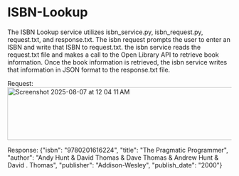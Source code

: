 # ISBN-Lookup

The ISBN Lookup service utilizes isbn_service.py, isbn_request.py, request.txt, and response.txt. The isbn request prompts the user to enter an ISBN and write that ISBN to request.txt. the isbn service reads the request.txt file and makes a call to the Open Library API to retrieve book information. Once the book information is retrieved, the isbn service writes that information in JSON format to the response.txt file.


Request:
<img width="857" height="119" alt="Screenshot 2025-08-07 at 12 04 11 AM" src="https://github.com/user-attachments/assets/72664097-714f-4220-9169-c1e3e6f4e711" />

Response:
{"isbn": "9780201616224", "title": "The Pragmatic Programmer", "author": "Andy Hunt & David Thomas & Dave Thomas & Andrew Hunt & David . Thomas", "publisher": "Addison-Wesley", "publish_date": "2000"}
